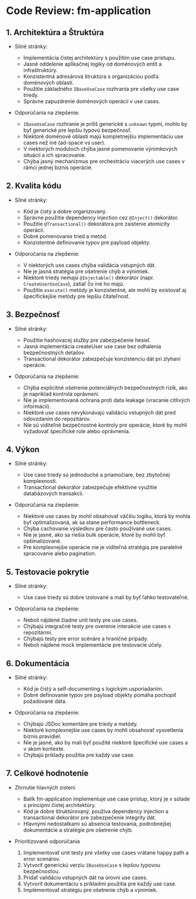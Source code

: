 # Code Review: fm-application

## 1. Architektúra a Štruktúra
- Silné stránky:
  - Implementácia čistej architektúry s použitím use case prístupu.
  - Jasné oddelenie aplikačnej logiky od doménových entít a infraštruktúry.
  - Konzistentná adresárová štruktúra s organizáciou podľa doménových oblastí.
  - Použitie základného `IBaseUseCase` rozhrania pre všetky use case triedy.
  - Správne zapuzdrenie doménových operácií v use cases.
  
- Odporúčania na zlepšenie:
  - `IBaseUseCase` rozhranie je príliš generické s `unknown` typmi, mohlo by byť generické pre lepšiu typovú bezpečnosť.
  - Niektoré doménové oblasti majú kompletnejšiu implementáciu use cases než iné (ad-space vs user).
  - V niektorých moduloch chýba jasné pomenovanie výnimkových situácií a ich spracovanie.
  - Chýba jasný mechanizmus pre orchestráciu viacerých use cases v rámci jednej biznis operácie.

## 2. Kvalita kódu
- Silné stránky:
  - Kód je čistý a dobre organizovaný.
  - Správne použitie dependency injection cez `@Inject()` dekorátor.
  - Použitie `@Transactional()` dekorátora pre zaistenie atomicity operácií.
  - Dobré pomenovanie tried a metód.
  - Konzistentné definovanie typov pre payload objekty.
  
- Odporúčania na zlepšenie:
  - V niektorých use cases chýba validácia vstupných dát.
  - Nie je jasná stratégia pre ošetrenie chýb a výnimiek.
  - Niektoré triedy nemajú `@Injectable()` dekorátor (napr. `CreateUserUseCase`), zatiaľ čo iné ho majú.
  - Použitie `execute()` metódy je konzistentné, ale mohli by existovať aj špecifickejšie metódy pre lepšiu čitateľnosť.

## 3. Bezpečnosť
- Silné stránky:
  - Použitie hashovacej služby pre zabezpečenie hesiel.
  - Jasná implementácia createUser use case bez odhalenia bezpečnostných detailov.
  - Transactional dekorátor zabezpečuje konzistenciu dát pri zlyhaní operácie.
  
- Odporúčania na zlepšenie:
  - Chýba explicitné ošetrenie potenciálnych bezpečnostných rizík, ako je napríklad kontrola oprávnení.
  - Nie je implementovaná ochrana proti data leakage (vracanie citlivých informácií).
  - Niektoré use cases nevykonávajú validáciu vstupných dát pred odovzdaním do repozitárov.
  - Nie sú viditeľné bezpečnostné kontroly pre operácie, ktoré by mohli vyžadovať špecifické role alebo oprávnenia.

## 4. Výkon
- Silné stránky:
  - Use case triedy sú jednoduché a priamočiare, bez zbytočnej komplexnosti.
  - Transactional dekorátor zabezpečuje efektívne využitie databázových transakcií.
  
- Odporúčania na zlepšenie:
  - Niektoré use cases by mohli obsahovať väčšiu logiku, ktorá by mohla byť optimalizovaná, ak sa stane performance bottleneck.
  - Chýba cachovanie výsledkov pre často používané use cases.
  - Nie je jasné, ako sa riešia bulk operácie, ktoré by mohli byť optimalizované.
  - Pre komplexnejšie operácie nie je viditeľná stratégia pre paralelné spracovanie alebo pagination.

## 5. Testovacie pokrytie
- Silné stránky:
  - Use case triedy sú dobre izolované a mali by byť ľahko testovateľné.
  
- Odporúčania na zlepšenie:
  - Neboli nájdené žiadne unit testy pre use cases.
  - Chýbajú integračné testy pre overenie interakcie use cases s repozitármi.
  - Chýbajú testy pre error scénáre a hraničné prípady.
  - Neboli nájdené mock implementácie pre testovacie účely.

## 6. Dokumentácia
- Silné stránky:
  - Kód je čistý a self-documenting s logickým usporiadaním.
  - Dobré definovanie typov pre payload objekty pomáha pochopiť požadované dáta.
  
- Odporúčania na zlepšenie:
  - Chýbajú JSDoc komentáre pre triedy a metódy.
  - Niektoré komplexnejšie use cases by mohli obsahovať vysvetlenia biznis pravidiel.
  - Nie je jasné, ako by mali byť použité niektoré špecifické use cases a v akom kontexte.
  - Chýbajú príklady použitia pre každý use case.

## 7. Celkové hodnotenie
- Zhrnutie hlavných zistení
  - Balík fm-application implementuje use case prístup, ktorý je v súlade s princípmi čistej architektúry.
  - Kód je dobre štruktúrovaný, používa dependency injection a transactional dekorátor pre zabezpečenie integrity dát.
  - Hlavnými nedostatkami sú absencia testovania, podrobnejšej dokumentácie a stratégie pre ošetrenie chýb.

- Prioritizované odporúčania
  1. Implementovať unit testy pre všetky use cases vrátane happy path a error scenárov.
  2. Vytvoriť generickú verziu `IBaseUseCase` s lepšou typovou bezpečnosťou.
  3. Pridať validáciu vstupných dát na úrovni use cases.
  4. Vytvorit dokumentáciu s príkladmi použitia pre každý use case.
  5. Implementovať stratégiu pre ošetrenie chýb a výnimiek.
